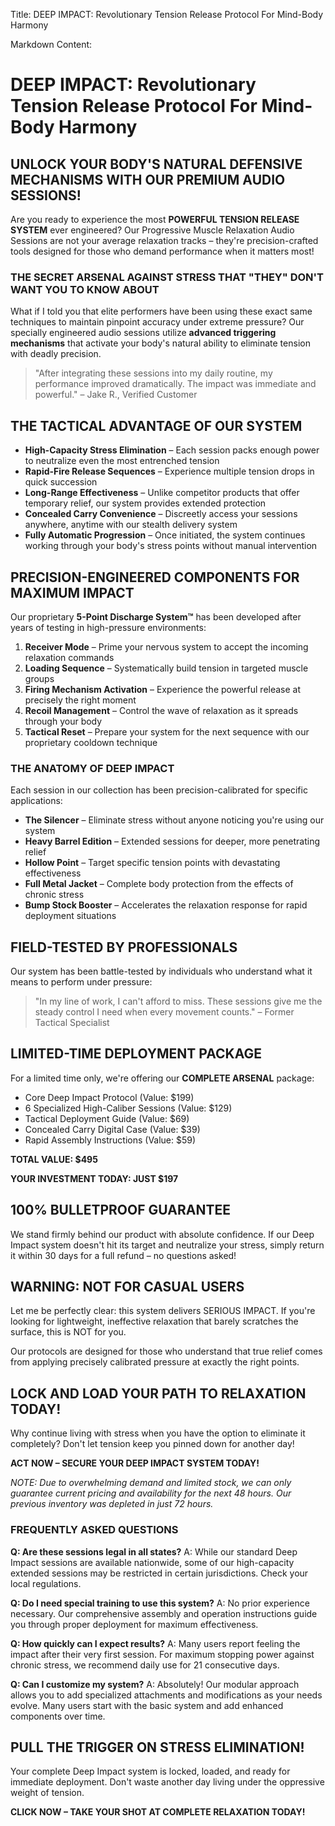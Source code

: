 Title: DEEP IMPACT: Revolutionary Tension Release Protocol For Mind-Body Harmony

Markdown Content:
# DEEP IMPACT: Revolutionary Tension Release Protocol For Mind-Body Harmony

## UNLOCK YOUR BODY'S NATURAL DEFENSIVE MECHANISMS WITH OUR PREMIUM AUDIO SESSIONS!

Are you ready to experience the most **POWERFUL TENSION RELEASE SYSTEM** ever engineered? Our Progressive Muscle Relaxation Audio Sessions are not your average relaxation tracks – they're precision-crafted tools designed for those who demand performance when it matters most!

### THE SECRET ARSENAL AGAINST STRESS THAT "THEY" DON'T WANT YOU TO KNOW ABOUT

What if I told you that elite performers have been using these exact same techniques to maintain pinpoint accuracy under extreme pressure? Our specially engineered audio sessions utilize **advanced triggering mechanisms** that activate your body's natural ability to eliminate tension with deadly precision.

> "After integrating these sessions into my daily routine, my performance improved dramatically. The impact was immediate and powerful." – Jake R., Verified Customer

## THE TACTICAL ADVANTAGE OF OUR SYSTEM

* **High-Capacity Stress Elimination** – Each session packs enough power to neutralize even the most entrenched tension
* **Rapid-Fire Release Sequences** – Experience multiple tension drops in quick succession
* **Long-Range Effectiveness** – Unlike competitor products that offer temporary relief, our system provides extended protection
* **Concealed Carry Convenience** – Discreetly access your sessions anywhere, anytime with our stealth delivery system
* **Fully Automatic Progression** – Once initiated, the system continues working through your body's stress points without manual intervention

## PRECISION-ENGINEERED COMPONENTS FOR MAXIMUM IMPACT

Our proprietary **5-Point Discharge System™** has been developed after years of testing in high-pressure environments:

1. **Receiver Mode** – Prime your nervous system to accept the incoming relaxation commands
2. **Loading Sequence** – Systematically build tension in targeted muscle groups
3. **Firing Mechanism Activation** – Experience the powerful release at precisely the right moment
4. **Recoil Management** – Control the wave of relaxation as it spreads through your body
5. **Tactical Reset** – Prepare your system for the next sequence with our proprietary cooldown technique

### THE ANATOMY OF DEEP IMPACT

Each session in our collection has been precision-calibrated for specific applications:

* **The Silencer** – Eliminate stress without anyone noticing you're using our system
* **Heavy Barrel Edition** – Extended sessions for deeper, more penetrating relief
* **Hollow Point** – Target specific tension points with devastating effectiveness
* **Full Metal Jacket** – Complete body protection from the effects of chronic stress
* **Bump Stock Booster** – Accelerates the relaxation response for rapid deployment situations

## FIELD-TESTED BY PROFESSIONALS

Our system has been battle-tested by individuals who understand what it means to perform under pressure:

> "In my line of work, I can't afford to miss. These sessions give me the steady control I need when every movement counts." – Former Tactical Specialist

## LIMITED-TIME DEPLOYMENT PACKAGE

For a limited time only, we're offering our **COMPLETE ARSENAL** package:

* Core Deep Impact Protocol (Value: $199)
* 6 Specialized High-Caliber Sessions (Value: $129)
* Tactical Deployment Guide (Value: $69)
* Concealed Carry Digital Case (Value: $39)
* Rapid Assembly Instructions (Value: $59)

**TOTAL VALUE: $495**

**YOUR INVESTMENT TODAY: JUST $197**

## 100% BULLETPROOF GUARANTEE

We stand firmly behind our product with absolute confidence. If our Deep Impact system doesn't hit its target and neutralize your stress, simply return it within 30 days for a full refund – no questions asked!

## WARNING: NOT FOR CASUAL USERS

Let me be perfectly clear: this system delivers SERIOUS IMPACT. If you're looking for lightweight, ineffective relaxation that barely scratches the surface, this is NOT for you.

Our protocols are designed for those who understand that true relief comes from applying precisely calibrated pressure at exactly the right points.

## LOCK AND LOAD YOUR PATH TO RELAXATION TODAY!

Why continue living with stress when you have the option to eliminate it completely? Don't let tension keep you pinned down for another day!

**ACT NOW – SECURE YOUR DEEP IMPACT SYSTEM TODAY!**

*NOTE: Due to overwhelming demand and limited stock, we can only guarantee current pricing and availability for the next 48 hours. Our previous inventory was depleted in just 72 hours.*

### FREQUENTLY ASKED QUESTIONS

**Q: Are these sessions legal in all states?**
A: While our standard Deep Impact sessions are available nationwide, some of our high-capacity extended sessions may be restricted in certain jurisdictions. Check your local regulations.

**Q: Do I need special training to use this system?**
A: No prior experience necessary. Our comprehensive assembly and operation instructions guide you through proper deployment for maximum effectiveness.

**Q: How quickly can I expect results?**
A: Many users report feeling the impact after their very first session. For maximum stopping power against chronic stress, we recommend daily use for 21 consecutive days.

**Q: Can I customize my system?**
A: Absolutely! Our modular approach allows you to add specialized attachments and modifications as your needs evolve. Many users start with the basic system and add enhanced components over time.

## PULL THE TRIGGER ON STRESS ELIMINATION!

Your complete Deep Impact system is locked, loaded, and ready for immediate deployment. Don't waste another day living under the oppressive weight of tension.

**CLICK NOW – TAKE YOUR SHOT AT COMPLETE RELAXATION TODAY!**